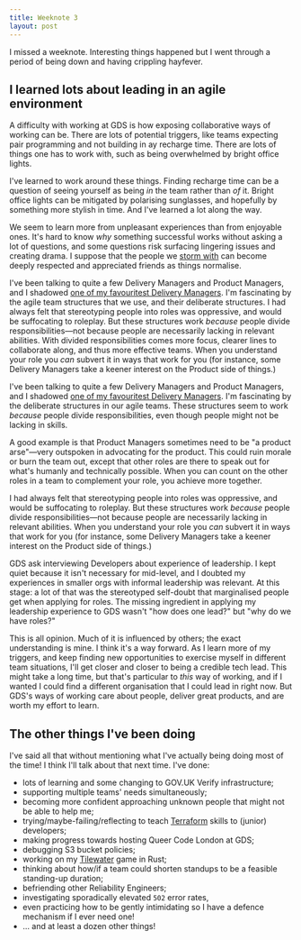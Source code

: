 ```yaml
---
title: Weeknote 3
layout: post
---
```


I missed a weeknote. Interesting things happened but I went through a period of being down and having crippling hayfever.

## I learned lots about leading in an agile environment

A difficulty with working at GDS is how exposing collaborative ways of working can be. There are lots of potential triggers, like teams expecting pair programming and not building in ay recharge time. There are lots of things one has to work with, such as being overwhelmed by bright office lights.

I've learned to work around these things. Finding recharge time can be a question of seeing yourself as being *in* the team rather than *of* it. Bright office lights can be mitigated by polarising sunglasses, and hopefully by something more stylish in time. And I've learned a lot along the way.

We seem to learn more from unpleasant experiences than from enjoyable ones. It's hard to know *why* something successful works without asking a lot of questions, and some questions risk surfacing lingering issues and creating drama. I suppose that the people we [storm with](https://en.wikipedia.org/wiki/Tuckman%27s_stages_of_group_development#Storming) can become deeply respected and appreciated friends as things normalise.

I've been talking to quite a few Delivery Managers and Product Managers, and I shadowed [one of my favouritest Delivery Managers](https://twitter.com/probablyreading). I'm fascinating by the agile team structures that we use, and their deliberate structures. I had always felt that stereotyping people into roles was oppressive, and would be suffocating to roleplay. But these structures work *because* people divide responsibilities—not because people are necessarily lacking in relevant abilities. With divided responsibilities comes more focus, clearer lines to collaborate along, and thus more effective teams. When you understand your role you *can* subvert it in ways that work for you (for instance, some Delivery Managers take a keener interest on the Product side of things.)



I've been talking to quite a few Delivery Managers and Product Managers, and I shadowed [one of my favouritest Delivery Managers](https://twitter.com/probablyreading). I'm fascinating by the deliberate structures in our agile teams. These structures seem to work *because* people divide responsibilities, even though people might not be lacking in skills.

A good example is that Product Managers sometimes need to be "a product arse"—very outspoken in advocating for the product. This could ruin morale or burn the team out, except that other roles are there to speak out for what's humanly and technically possible. When you can count on the other roles in a team to complement your role, you achieve more together.

I had always felt that stereotyping people into roles was oppressive, and would be suffocating to roleplay. But these structures work *because* people divide responsibilities—not because people are necessarily lacking in relevant abilities. When you understand your role you *can* subvert it in ways that work for you (for instance, some Delivery Managers take a keener interest on the Product side of things.)

GDS ask interviewing Developers about experience of leadership. I kept quiet because it isn't necessary for mid-level, and I doubted my experiences in smaller orgs with informal leadership was relevant. At this stage: a lot of that was the stereotyped self-doubt that marginalised people get when applying for roles. The missing ingredient in applying my leadership experience to GDS wasn't "how does one lead?" but "why do we have roles?"

This is all opinion. Much of it is influenced by others; the exact understanding is mine. I think it's a way forward. As I learn more of my triggers, and keep finding new opportunities to exercise myself in different team situations, I'll get closer and closer to being a credible tech lead. This might take a long time, but that's particular to *this* way of working, and if I wanted I could find a different organisation that I could lead in right now. But GDS's ways of working care about people, deliver great products, and are worth my effort to learn.

## The other things I've been doing

I've said all that without mentioning what I've actually being doing most of the time! I think I'll talk about that next time. I've done:

* lots of learning and some changing to GOV.UK Verify infrastructure;
* supporting multiple teams' needs simultaneously;
* becoming more confident approaching unknown people that might not be able to help me;
* trying/maybe-failing/reflecting to teach [Terraform](https://www.terraform.io) skills to (junior) developers;
* making progress towards hosting Queer Code London at GDS;
* debugging S3 bucket policies;
* working on my [Tilewater](https://github.com/46bit/tilewater) game in Rust;
* thinking about how/if a team could shorten standups to be a feasible standing-up duration;
* befriending other Reliability Engineers;
* investigating sporadically elevated `502` error rates,
* even practicing how to be gently intimidating so I have a defence mechanism if I ever need one!
* … and at least a dozen other things!
